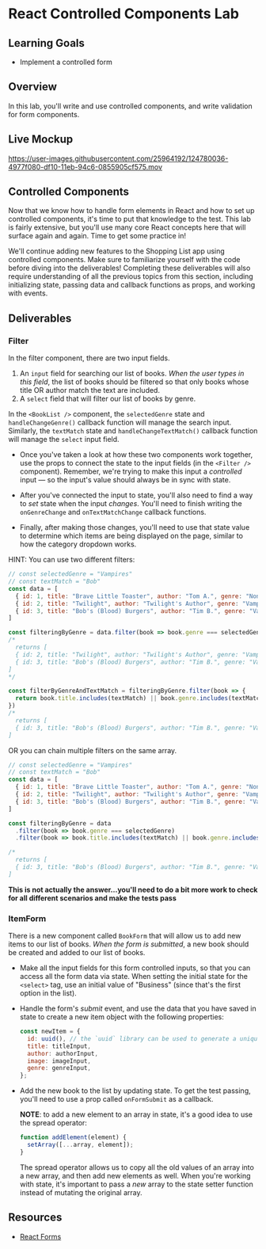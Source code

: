 # React Controlled Components Lab

## Learning Goals

- Implement a controlled form

## Overview

In this lab, you'll write and use controlled components, and write
validation for form components.

## Live Mockup

https://user-images.githubusercontent.com/25964192/124780036-4977f080-df10-11eb-94c6-0855905cf575.mov


## Controlled Components

Now that we know how to handle form elements in React and how to set up
controlled components, it's time to put that knowledge to the test. This lab is
fairly extensive, but you'll use many core React concepts here that will surface
again and again. Time to get some practice in!

We'll continue adding new features to the Shopping List app using controlled
components. Make sure to familiarize yourself with the code before diving into
the deliverables! Completing these deliverables will also require understanding
of all the previous topics from this section, including initializing state,
passing data and callback functions as props, and working with events.

## Deliverables

### Filter

In the filter component, there are two input fields.
1. An `input` field for searching our list of books. _When the user types in this
field_, the list of books should be filtered so that only books whose title OR
author match the text are included.
2. A `select` field that will filter our list of books by genre.

In the `<BookList />` component, the `selectedGenre` state and `handleChangeGenre()`
callback function will manage the search input. Similarly, the `textMatch` state and
`handleChangeTextMatch()` callback function will manage the `select` input field.

- Once you've taken a look at how these two components work together, use the
  props to connect the state to the input fields (in the `<Filter />` component).
  Remember, we're trying to make this input a _controlled_ input &mdash; so the
  input's value should always be in sync with state.

- After you've connected the input to state, you'll also need to find a way to
  _set_ state when the input _changes_. You'll need to finish writing the
  `onGenreChange` and `onTextMatchChange` callback functions.

- Finally, after making those changes, you'll need to use that state value to
  determine which items are being displayed on the page, similar to how the
  category dropdown works.

HINT: You can use two different filters:
```js
// const selectedGenre = "Vampires"
// const textMatch = "Bob"
const data = [
  { id: 1, title: "Brave Little Toaster", author: "Tom A.", genre: "Nonfiction" },
  { id: 2, title: "Twilight", author: "Twilight's Author", genre: "Vampires" },
  { id: 3, title: "Bob's (Blood) Burgers", author: "Tim B.", genre: "Vampires" },
]

const filteringByGenre = data.filter(book => book.genre === selectedGenre)
/*
  returns [
  { id: 2, title: "Twilight", author: "Twilight's Author", genre: "Vampires" },
  { id: 3, title: "Bob's (Blood) Burgers", author: "Tim B.", genre: "Vampires" },
]
*/

const filterByGenreAndTextMatch = filteringByGenre.filter(book => {
  return book.title.includes(textMatch) || book.genre.includes(textMatch)
})
/*
  returns [
  { id: 3, title: "Bob's (Blood) Burgers", author: "Tim B.", genre: "Vampires" },
]

```

OR you can chain multiple filters on the same array.
```js
// const selectedGenre = "Vampires"
// const textMatch = "Bob"
const data = [
  { id: 1, title: "Brave Little Toaster", author: "Tom A.", genre: "Nonfiction" },
  { id: 2, title: "Twilight", author: "Twilight's Author", genre: "Vampires" },
  { id: 3, title: "Bob's (Blood) Burgers", author: "Tim B.", genre: "Vampires" },
]

const filteringByGenre = data
  .filter(book => book.genre === selectedGenre)
  .filter(book => book.title.includes(textMatch) || book.genre.includes(textMatch))

/*
  returns [
  { id: 3, title: "Bob's (Blood) Burgers", author: "Tim B.", genre: "Vampires" },
]

```

**This is not actually the answer...you'll need to do a bit more work to check for
all different scenarios and make the tests pass**

### ItemForm

There is a new component called `BookForm` that will allow us to add new items
to our list of books. _When the form is submitted_, a new book should be created
and added to our list of books.

- Make all the input fields for this form controlled inputs, so that you can
  access all the form data via state. When setting the initial state for the
  `<select>` tag, use an initial value of "Business" (since that's the first
  option in the list).

- Handle the form's _submit_ event, and use the data that you have saved in
  state to create a new item object with the following properties:

  ```js
  const newItem = {
    id: uuid(), // the `uuid` library can be used to generate a unique id
    title: titleInput,
    author: authorInput,
    image: imageInput,
    genre: genreInput,
  };
  ```

- Add the new book to the list by updating state. To get the test passing,
  you'll need to use a prop called `onFormSubmit` as a callback.

  **NOTE**: to add a new element to an array in state, it's a good idea to use
  the spread operator:

  ```js
  function addElement(element) {
    setArray([...array, element]);
  }
  ```

  The spread operator allows us to copy all the old values of an array into a
  new array, and then add new elements as well. When you're working with state,
  it's important to pass a _new_ array to the state setter function instead of
  mutating the original array.

## Resources

- [React Forms](https://facebook.github.io/react/docs/forms.html)
